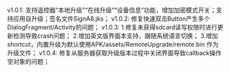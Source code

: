 v1.0.1: 支持遥控器“本地升级”“在线升级”“设备信息”功能，增加加密模式开关；支持应用自升级；签名文件SignA8.jks；
v1.0.2: 修复快速双击Button产生多个DialogFragment/Activity的问题；
v1.0.3: 1.修复未获得sdcard读写权限时进行更新检测导致crash问题；
        2.增加英文版界面本支持，跟随系统语言切换；
        3.增加shortcut，内置升级为默认使用APK/assets/RemoteUpgrade/remote.bin 作为升级文件；
v1.0.4: 修复从服务器获取升级版本过程中关闭界面导致callback操作空对象的问题；
        

